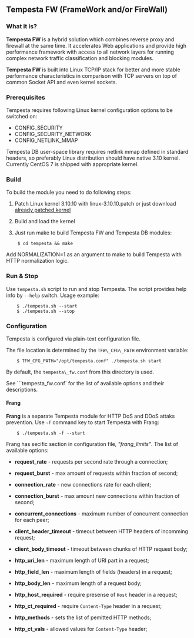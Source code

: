 ## Tempesta FW (FrameWork and/or FireWall)


### What it is?

**Tempesta FW** is a hybrid solution which combines reverse proxy and firewall
at the same time. It accelerates Web applications and provide high performance
framework with access to all network layers for running complex network traffic
classification and blocking modules.

**Tempesta FW** is built into Linux TCP/IP stack for better and more stable
performance characteristics in comparison with TCP servers on top of common
Socket API and even kernel sockets.


### Prerequisites

Tempesta requires following Linux kernel configuration options to be switched
on:

* CONFIG\_SECURITY
* CONFIG\_SECURITY\_NETWORK
* CONFIG\_NETLINK\_MMAP

Tempesta DB user-space library requires netlink mmap defined in standard
headers, so preferably Linux distribution should have native 3.10 kernel.
Currently CentOS 7 is shipped with appropriate kernel.


### Build

To build the module you need to do following steps:

1. Patch Linux kernel 3.10.10 with linux-3.10.10.patch or just download
   [already patched kernel](https://github.com/krizhanovsky/linux-3.10.10-sync_sockets)
2. Build and load the kernel
3. Just run make to build Tempesta FW and Tempesta DB modules:

        $ cd tempesta && make

Add NORMALIZATION=1 as an argument to make to build Tempesta with HTTP
normalization logic.


### Run & Stop

Use ```tempesta.sh``` script to run and stop Tempesta. The script provides help
info by ```--help``` switch. Usage example:

        $ ./tempesta.sh --start
        $ ./tempesta.sh --stop


### Configuration

Tempesta is configured via plain-text configuration file.

The file location is determined by the `TFW\_CFG\_PATH` environment variable:

        $ TFW_CFG_PATH="/opt/tempesta.conf" ./tempesta.sh start

By default, the `tempesta\_fw.conf` from this directory is used.

See ```tempesta\_fw.conf` for the list of available options and their descriptions.

#### Frang

**Frang** is a separate Tempesta module for HTTP DoS and DDoS attaks prevention.
Use ```-f``` command key to start Tempesta with Frang:

        $ ./tempesta.sh -f --start

Frang has secific section in configuration file, *"frang_limits"*.
The list of available options:

* **request_rate** - requests per second rate through a connection;

* **request_burst** - max amount of requests within fraction of second;

* **connection_rate** - new connections rate for each client;

* **connection_burst** - max amount new connections within fraction of second;

* **concurrent_connections** - maximum number of concurrent connection for
			       each peer;

* **client_header_timeout** - timeout between HTTP headers of incomming request;

* **client_body_timeout** - timeout between chunks of HTTP request body;

* **http_uri_len** - maximum length of URI part in a request;

* **http_field_len** - maximum length of fields (headers) in a request;

* **http_body_len** - maximum length of a request body;

* **http_host_required** - require presense of ```Host``` header in a request;

* **http_ct_required** - require ```Content-Type``` header in a request;

* **http_methods** - sets the list of pemitted HTTP methods;

* **http_ct_vals** - allowed values for ```Content-Type``` header;


